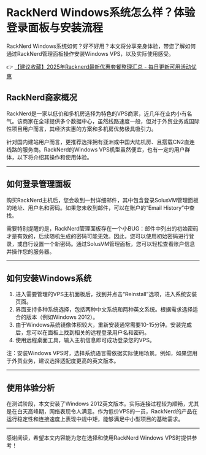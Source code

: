 # RackNerd Windows系统怎么样？体验登录面板与安装流程

RackNerd Windows系统如何？好不好用？本文将分享亲身体验，带您了解如何通过RackNerd管理面板操作安装Windows VPS，以及实际使用感受。

👉 [【建议收藏】2025年Racknerd最新优惠套餐整理汇总 - 每日更新可用活动优惠](https://bit.ly/Rack_Nerd)

## RackNerd商家概况

RackNerd是一家以低价和多机房选择为特色的VPS商家，近几年在业内小有名气。该商家在全球提供多个数据中心，虽然线路速度一般，但对于外贸业务或国际性项目用户而言，其经济实惠的方案和多机房优势极具吸引力。

针对国内建站用户而言，更推荐选择拥有亚洲或中国大陆机房、且搭载CN2直连线路的服务商。RackNerd的Windows VPS机型虽然便宜，也有一定的用户群体，以下将介绍其操作和使用体验。

---

## 如何登录管理面板

购买RackNerd主机后，您会收到一封详细邮件，其中包含登录SolusVM管理面板的地址、用户名和密码。如果您未收到邮件，可以在账户的“Email History”中查找。

需要特别提醒的是，RackNerd管理面板存在一个小BUG：邮件中列出的初始密码才是有效的，后续随机生成的密码可能无效。因此，您可以使用初始密码进行登录，或自行设置一个新密码。通过SolusVM管理面板，您可以轻松查看账户信息并操作您的服务器。

---

## 如何安装Windows系统

1. 进入需要管理的VPS主机面板后，找到并点击“Reinstall”选项，进入系统安装页面。
2. 界面支持多种系统选择，包括两种中文系统和两种英文系统。根据需求选择适合的版本（例如Windows 2012）。
3. 由于Windows系统镜像体积较大，重新安装通常需要10-15分钟。安装完成后，您可以在面板上找到相关的远程登录用户名和密码。
4. 使用远程桌面工具，输入主机信息即可成功登录您的VPS。

注：安装Windows VPS时，选择系统语言需依据实际使用场景。例如，如果您用于外贸业务，建议选择适配度更高的英文版本。

---

## 使用体验分析

在测试阶段，本文安装了Windows 2012英文版本。实际连接过程较为顺畅，尤其是在白天高峰期，网络表现令人满意。作为低价VPS的一员，RackNerd的产品在运行稳定性和连接速度上表现中规中矩，能够满足中小型项目的基础需求。

---

感谢阅读，希望本文内容能为您在选择和使用RackNerd Windows VPS时提供参考！